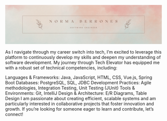 ![Initial image](photos/nbgit.png)

As I navigate through my career switch into tech, I’m excited to leverage this platform to continuously develop my skills and deepen my understanding of software development. My journey through Tech Elevator has equipped me with a robust set of technical competencies, including:

Languages & Frameworks: Java, JavaScript, HTML, CSS, Vue.js, Spring Boot Databases: PostgreSQL, SQL, JDBC Development Practices: Agile methodologies, Integration Testing, Unit Testing (JUnit) Tools & Environments: Git, IntelliJ Design & Architecture: E/R Diagrams, Table Design I am passionate about creating efficient, scalable systems and am particularly interested in collaborative projects that foster innovation and growth. If you’re looking for someone eager to learn and contribute, let’s connect!
<!--
**normaberrones1/normaberrones1** is a ✨ _special_ ✨ repository because its `README.md` (this file) appears on your GitHub profile.

Here are some ideas to get you started:

- 🔭 I’m currently working on ...
- 🌱 I’m currently learning ...
- 👯 I’m looking to collaborate on ...
- 🤔 I’m looking for help with ...
- 💬 Ask me about ...
- 📫 How to reach me: ...
- ⚡ Fun fact: ...
-->
